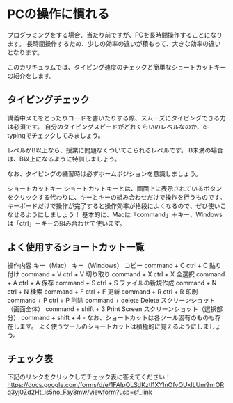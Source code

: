# PCの操作に慣れる
プログラミングをする場合、当たり前ですが、PCを長時間操作することになります。
長時間操作するため、少しの効率の違いが積もって、大きな効率の違いとなります。

このカリキュラムでは、タイピング速度のチェックと簡単なショートカットキーの紹介をします。

## タイピングチェック
講義中メモをとったりコードを書いたりする際、スムーズにタイピングできる力は必須です。
自分のタイピングスピードがどれくらいのレベルなのか、e-typingでチェックしてみましょう。

レベルがB以上なら、授業に問題なくついてこられるレベルです。
B未満の場合は、B以上になるように特訓しましょう。

なお、タイピングの練習時は必ずホームポジションを意識しましょう。

ショートカットキー
ショートカットキーとは、画面上に表示されているボタンをクリックする代わりに、キーとキーの組み合わせだけで操作を行うものです。
キーボードだけで操作が完了すると操作効率が格段によくなるので、ぜひ使いこなせるようにしましょう！
基本的に、Macは「command」＋キー、Windowsは「ctrl」＋キーの組み合わせで使います。

## よく使用するショートカット一覧

操作内容	キー（Mac）	キー（Windows）
コピー	command + C	ctrl + C
貼り付け	command + V	ctrl + V
切り取り	command + X	ctrl + X
全選択	command + A	ctrl + A
保存	command + S	ctrl + S
ファイルの新規作成	command + N	ctrl + N
検索	command + F	ctrl + F
更新	command + R	ctrl + R
印刷	command + P	ctrl + P
削除	command + delete	Delete
スクリーンショット（画面全体）	command + shift + 3	Print Screen
スクリーンショット（選択部分）	command + shift + 4	-
なお、ショートカットは各ツール固有のものも存在します。
よく使うツールのショートカットは積極的に覚えるようにしましょう。

## チェック表
下記のリンクをクリックしてチェック表に答えてください！<br>
https://docs.google.com/forms/d/e/1FAIpQLSdKztl1XYlnOfvOUxILUm9nrORq3yj0Zd2Ht_is5no_Fay8mw/viewform?usp=sf_link
